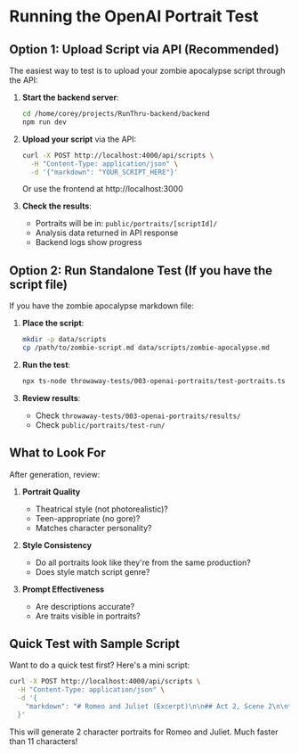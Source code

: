 # Running the OpenAI Portrait Test

## Option 1: Upload Script via API (Recommended)

The easiest way to test is to upload your zombie apocalypse script through the API:

1. **Start the backend server**:
   ```bash
   cd /home/corey/projects/RunThru-backend/backend
   npm run dev
   ```

2. **Upload your script** via the API:
   ```bash
   curl -X POST http://localhost:4000/api/scripts \
     -H "Content-Type: application/json" \
     -d '{"markdown": "YOUR_SCRIPT_HERE"}'
   ```

   Or use the frontend at http://localhost:3000

3. **Check the results**:
   - Portraits will be in: `public/portraits/[scriptId]/`
   - Analysis data returned in API response
   - Backend logs show progress

## Option 2: Run Standalone Test (If you have the script file)

If you have the zombie apocalypse markdown file:

1. **Place the script**:
   ```bash
   mkdir -p data/scripts
   cp /path/to/zombie-script.md data/scripts/zombie-apocalypse.md
   ```

2. **Run the test**:
   ```bash
   npx ts-node throwaway-tests/003-openai-portraits/test-portraits.ts
   ```

3. **Review results**:
   - Check `throwaway-tests/003-openai-portraits/results/`
   - Check `public/portraits/test-run/`

## What to Look For

After generation, review:

1. **Portrait Quality**
   - Theatrical style (not photorealistic)?
   - Teen-appropriate (no gore)?
   - Matches character personality?

2. **Style Consistency**
   - Do all portraits look like they're from the same production?
   - Does style match script genre?

3. **Prompt Effectiveness**
   - Are descriptions accurate?
   - Are traits visible in portraits?

## Quick Test with Sample Script

Want to do a quick test first? Here's a mini script:

```bash
curl -X POST http://localhost:4000/api/scripts \
  -H "Content-Type: application/json" \
  -d '{
    "markdown": "# Romeo and Juliet (Excerpt)\n\n## Act 2, Scene 2\n\n**ROMEO:** But soft! What light through yonder window breaks?\nIt is the east, and Juliet is the sun.\n\n**JULIET:** O Romeo, Romeo! Wherefore art thou Romeo?"
  }'
```

This will generate 2 character portraits for Romeo and Juliet. Much faster than 11 characters!

